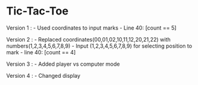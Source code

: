 # Tic-Tac-Toe


Version 1 :  	- Used coordinates to input marks
		- Line 40: [count == 5]

Version 2 :  	- Replaced coordinates(00,01,02,10,11,12,20,21,22) with numbers(1,2,3,4,5,6,7,8,9)
		- Input (1,2,3,4,5,6,7,8,9) for selecting position to mark
		- line 40: [count == 4]

Version 3 :  	- Added player vs computer mode
	
Version 4 : 	 - Changed display

